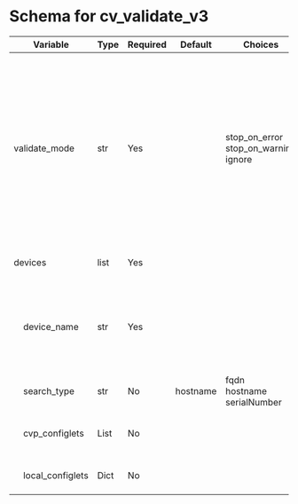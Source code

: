# Schema for cv_validate_v3

| Variable | Type | Required | Default | Choices | Description |
| -------- | ---- | -------- | ------- | ------------------ | ----------- |
| validate_mode | str | Yes |  | stop_on_error<br>stop_on_warning<br>ignore | Error reporting mechanism. <br>stop_on_error - Stop when configlet validation throws an error or warning<br>stop_on_warning - Stop when configlet validation throws a warning<br>ignore - ignore errors and warning |
| devices | list | Yes |  |  | CVP device and configlet information |
| &nbsp;&nbsp;&nbsp;&nbsp;device_name | str | Yes |  |  | Device hostname, FQDN or Serial Number. Use `search_type` to identify which information has been provided |
| &nbsp;&nbsp;&nbsp;&nbsp;search_type | str | No | hostname | fqdn<br>hostname<br>serialNumber | Search type for device_name |
| &nbsp;&nbsp;&nbsp;&nbsp;cvp_configlets | List | No |  |  | Name of configlets already present on CloudVision |
| &nbsp;&nbsp;&nbsp;&nbsp;local_configlets | Dict | No |  |  | Name and config of configlets |
